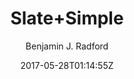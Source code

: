 ---
title: "Slate+Simple"
github: https://github.com/benradford/Slate-and-Simple-Jekyll-Theme
demo: https://benradford.github.io
author: Benjamin J. Radford

ssg:
  - Jekyll
cms:
  - No Cms
date: 2017-05-28T01:14:55Z
github_branch: master
description: "A sleek Jekyll theme for blogs with clean typography and post featured images."
stale: true
---